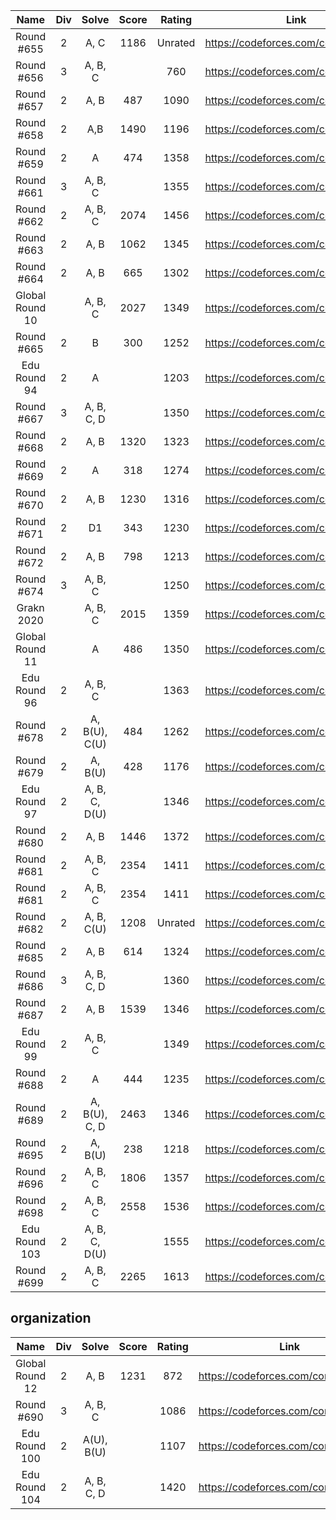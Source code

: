 |    Name    | Div |  Solve  | Score |  Rating  |                 Link                 |
|:----------:|:---:|:-------:|:-----:|:-------:|:------------------------------------:|
| Round #655 |  2  |   A, C  |  1186 | Unrated | https://codeforces.com/contest/1372/ |
| Round #656 |  3  | A, B, C |       |   760   | https://codeforces.com/contest/1385/ |
| Round #657 |  2  |   A, B  |  487  |   1090  | https://codeforces.com/contest/1379/ |
| Round #658 |  2  |   A,B   |  1490 |   1196  | https://codeforces.com/contest/1382/ |
| Round #659 |  2  |   A     |  474  |   1358  | https://codeforces.com/contest/1384/ |
| Round #661 |  3  | A, B, C |       |   1355  | https://codeforces.com/contest/1399/ |
| Round #662 |  2  | A, B, C |  2074 |   1456  | https://codeforces.com/contest/1393/ |
| Round #663 |  2  | A, B |  1062 |   1345  | https://codeforces.com/contest/1391/ |
| Round #664 |  2  | A, B |  665 |   1302  | https://codeforces.com/contest/1395/ |
| Global Round 10 |    | A, B, C |  2027 |   1349  | https://codeforces.com/contest/1392/ |
| Round #665 | 2 | B |  300 |   1252  | https://codeforces.com/contest/1401/ |
| Edu Round 94 | 2 | A |   |   1203  | https://codeforces.com/contest/1400/ |
| Round #667 | 3 | A, B, C, D |   |   1350  | https://codeforces.com/contest/1409/ |
| Round #668 | 2 | A, B | 1320 | 1323 | https://codeforces.com/contest/1405/ |
| Round #669 | 2 | A | 318 | 1274 | https://codeforces.com/contest/1407/ |
| Round #670 | 2 | A, B | 1230 | 1316 | https://codeforces.com/contest/1406/ |
| Round #671 | 2 | D1 | 343 | 1230 | https://codeforces.com/contest/1419/ |
| Round #672 | 2 | A, B | 798 | 1213 | https://codeforces.com/contest/1420/ |
| Round #674 | 3 | A, B, C |  | 1250 | https://codeforces.com/contest/1426/ |
| Grakn 2020 |   | A, B, C | 2015 | 1359 | https://codeforces.com/contest/1408/ |
| Global Round 11 |   | A | 486 | 1350 | https://codeforces.com/contest/1427/ |
| Edu Round 96 | 2 | A, B, C |  | 1363 | https://codeforces.com/contest/1430/ |
| Round #678 | 2 | A, B(U), C(U) | 484 | 1262 | https://codeforces.com/contest/1436/ |
| Round #679 | 2 | A, B(U) | 428 | 1176 | https://codeforces.com/contest/1435/ |
| Edu Round 97 | 2 | A, B, C, D(U) |  | 1346 | https://codeforces.com/contest/1437/ |
| Round #680 | 2 | A, B | 1446 | 1372 | https://codeforces.com/contest/1445/ |
| Round #681 | 2 | A, B, C | 2354 | 1411 | https://codeforces.com/contest/1443/ |
| Round #681 | 2 | A, B, C | 2354 | 1411 | https://codeforces.com/contest/1443/ |
| Round #682 | 2 | A, B, C(U) | 1208 | Unrated | https://codeforces.com/contest/1438/ |
| Round #685 | 2 | A, B | 614 | 1324 | https://codeforces.com/contest/1451/ |
| Round #686 | 3 | A, B, C, D |  | 1360 | https://codeforces.com/contest/1454/ |
| Round #687 | 2 | A, B | 1539 | 1346 | https://codeforces.com/contest/1457/ |
| Edu Round 99 | 2 | A, B, C |  | 1349 | https://codeforces.com/contest/1455/ |
| Round #688 | 2 | A | 444 | 1235 | https://codeforces.com/contest/1453/ |
| Round #689 | 2 | A, B(U), C, D | 2463 | 1346 | https://codeforces.com/contest/1461/ |
| Round #695 | 2 | A, B(U) | 238 | 1218 | https://codeforces.com/contest/1467/ |
| Round #696 | 2 | A, B, C | 1806 | 1357 | https://codeforces.com/contest/1474/ |
| Round #698 | 2 | A, B, C | 2558 | 1536 | https://codeforces.com/contest/1478/ |
| Edu Round 103 | 2 | A, B, C, D(U) |  | 1555 | https://codeforces.com/contest/1476/ |
| Round #699 | 2 | A, B, C | 2265 | 1613 | https://codeforces.com/contest/1481/ |

## organization
|    Name    | Div |  Solve  | Score |  Rating  |                 Link                 |
|:----------:|:---:|:-------:|:-----:|:-------:|:------------------------------------:|
| Global Round 12 |  2  |   A, B  |  1231 | 872 | https://codeforces.com/contest/1450/ |
| Round #690 | 3  |   A, B, C  |   | 1086 | https://codeforces.com/contest/1462/ |
| Edu Round 100 |  2  |   A(U), B(U)  |   | 1107 | https://codeforces.com/contest/1463/ |
| Edu Round 104 |  2  |   A, B, C, D  |   | 1420 | https://codeforces.com/contest/1487/ |
